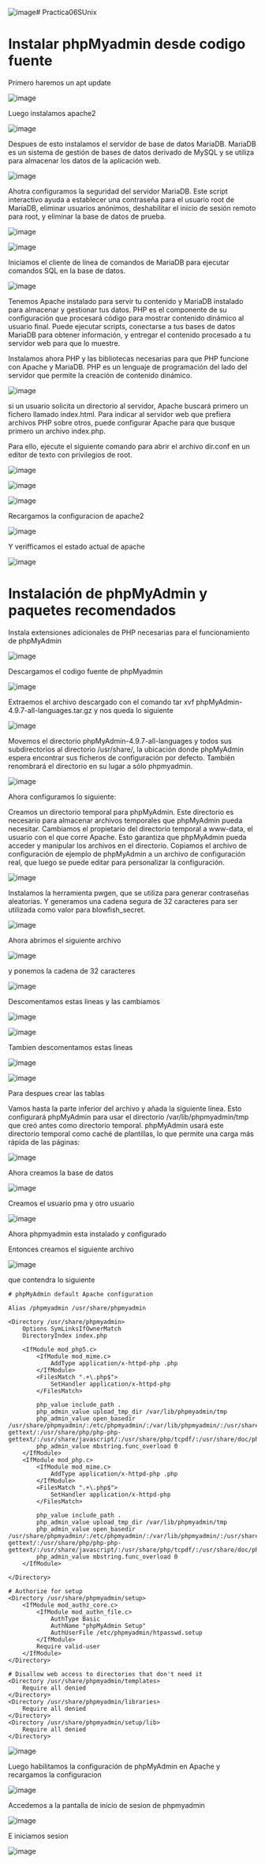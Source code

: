 ![image](https://github.com/user-attachments/assets/643a1751-0161-41c7-bae3-835e0ef0bbe0)# Practica06SUnix

# Instalar phpMyadmin desde codigo fuente

Primero haremos un apt update 

![image](https://github.com/user-attachments/assets/1249df67-bca9-4e34-89db-1957a9e23090)

Luego instalamos apache2

![image](https://github.com/user-attachments/assets/16718aee-165b-4a10-9677-1ec082fd75ad)

Despues de esto instalamos el servidor de base de datos MariaDB. MariaDB es un sistema de gestión de bases de datos derivado de MySQL y se utiliza para almacenar los datos de la aplicación web.

![image](https://github.com/user-attachments/assets/4bb81e4f-d9e7-4978-8d54-50db1f365335)

Ahotra configuramos la seguridad del servidor MariaDB. Este script interactivo ayuda a establecer una contraseña para el usuario root de MariaDB, eliminar usuarios anónimos, deshabilitar el inicio de sesión remoto para root, y eliminar la base de datos de prueba.

![image](https://github.com/user-attachments/assets/29cdd255-d5ac-4e46-9fea-976947bcab02)

![image](https://github.com/user-attachments/assets/65110f2c-d845-4e11-b145-2855dd288e42)


Iniciamos el cliente de línea de comandos de MariaDB para ejecutar comandos SQL en la base de datos.

![image](https://github.com/user-attachments/assets/baa05525-8b85-4724-b5cd-91901739e4d4)

Tenemos Apache instalado para servir tu contenido y MariaDB instalado para almacenar y gestionar tus datos. PHP es el componente de su configuración que procesará código para mostrar contenido dinámico al usuario final. Puede ejecutar scripts, conectarse a tus bases de datos MariaDB para obtener información, y entregar el contenido procesado a tu servidor web para que lo muestre.

Instalamos ahora  PHP y las bibliotecas necesarias para que PHP funcione con Apache y MariaDB. PHP es un lenguaje de programación del lado del servidor que permite la creación de contenido dinámico.

![image](https://github.com/user-attachments/assets/4737655d-bb72-4f3f-81dc-1bfced17b2d2)

si un usuario solicita un directorio al servidor, Apache buscará primero un fichero llamado index.html. Para indicar al servidor web que prefiera archivos PHP sobre otros, puede configurar Apache para que busque primero un archivo index.php.

Para ello, ejecute el siguiente comando para abrir el archivo dir.conf en un editor de texto con privilegios de root. 

![image](https://github.com/user-attachments/assets/e92d3a5c-9089-4d89-b15c-b1bd1d2dbe9f)


![image](https://github.com/user-attachments/assets/15976e58-99ce-48e4-a070-057c51a4cf46)

![image](https://github.com/user-attachments/assets/e8736462-bd81-41c2-9c61-2ab5c5979899)

Recargamos la configuracion de apache2 

![image](https://github.com/user-attachments/assets/ce995553-93aa-45c8-8aee-72e97e4eeef5)

Y verifficamos el estado actual de apache 

![image](https://github.com/user-attachments/assets/c5b87066-a387-4daa-b546-fede63a03e22)

# Instalación de phpMyAdmin y paquetes recomendados

Instala extensiones adicionales de PHP necesarias para el funcionamiento de phpMyAdmin

![image](https://github.com/user-attachments/assets/90a750b6-c040-4536-9300-ba50748b643f)

Descargamos el codigo fuente de phpMyadmin

![image](https://github.com/user-attachments/assets/303418dd-c9e5-43e9-b5b3-f503fea786a2)


Extraemos el archivo descargado con el comando tar xvf phpMyAdmin-4.9.7-all-languages.tar.gz y nos queda lo siguiente

![image](https://github.com/user-attachments/assets/edbd5cef-e95b-4413-8095-b890724f6a14)

Movemos el directorio phpMyAdmin-4.9.7-all-languages y todos sus subdirectorios al directorio /usr/share/, la ubicación donde phpMyAdmin espera encontrar sus ficheros de configuración por defecto. También renombrará el directorio en su lugar a sólo phpmyadmin.

![image](https://github.com/user-attachments/assets/b80f3ec0-4673-464e-8969-5e4287b25eb7)

Ahora configuramos lo siguiente:

Creamos un directorio temporal para phpMyAdmin. Este directorio es necesario para almacenar archivos temporales que phpMyAdmin pueda necesitar.
Cambiamos el propietario del directorio temporal a www-data, el usuario con el que corre Apache. Esto garantiza que phpMyAdmin pueda acceder y manipular los archivos en el directorio.
Copiamos el archivo de configuración de ejemplo de phpMyAdmin a un archivo de configuración real, que luego se puede editar para personalizar la configuración.

![image](https://github.com/user-attachments/assets/40f69e04-e5db-4371-85ae-24b11959db8a)

Instalamos la herramienta pwgen, que se utiliza para generar contraseñas aleatorias.
Y generamos una cadena segura de 32 caracteres para ser utilizada como valor para blowfish_secret.

![image](https://github.com/user-attachments/assets/19052d8a-3d1e-4815-aa35-62162b77fa58)

Ahora abrimos el siguiente archivo 

![image](https://github.com/user-attachments/assets/4e0b0ab5-faa3-43f1-899d-0a3549678b7c)

y ponemos la cadena de 32 caracteres 

![image](https://github.com/user-attachments/assets/397b96dd-c199-4310-ad43-bc5a864f0273)

Descomentamos estas lineas y las cambiamos

![image](https://github.com/user-attachments/assets/2a9ba902-fdfb-4235-9e9d-9f6e6cc9d6aa)

![image](https://github.com/user-attachments/assets/813844f5-6761-41dc-8f3f-bbb483a18879)


Tambien descomentamos estas lineas 

![image](https://github.com/user-attachments/assets/00a44d60-f92f-4511-b70b-3b403aec0f28)

![image](https://github.com/user-attachments/assets/3dbbf842-92cb-4724-af45-bed0c7240f1a)

Para despues crear las tablas

Vamos hasta la parte inferior del archivo y añada la siguiente línea. Esto configurará phpMyAdmin para usar el directorio /var/lib/phpmyadmin/tmp que creó antes como directorio temporal. phpMyAdmin usará este directorio temporal como caché de plantillas, lo que permite una carga más rápida de las páginas:

![image](https://github.com/user-attachments/assets/591a298f-87ed-473a-b286-897c32530868)

Ahora creamos la base de datos

![image](https://github.com/user-attachments/assets/5761ac00-44a6-485c-bc13-0d29a8b4d23d)

Creamos el usuario pma y otro usuario

![image](https://github.com/user-attachments/assets/cffb2948-8bc8-4677-8831-bc2226b544a9)


Ahora phpmyadmin esta instalado y configurado

Entonces creamos el siguiente archivo 

![image](https://github.com/user-attachments/assets/9aa48673-ebf4-4280-9edf-2f9f2bc79bcb)

que contendra lo siguiente

```
# phpMyAdmin default Apache configuration

Alias /phpmyadmin /usr/share/phpmyadmin

<Directory /usr/share/phpmyadmin>
    Options SymLinksIfOwnerMatch
    DirectoryIndex index.php

    <IfModule mod_php5.c>
        <IfModule mod_mime.c>
            AddType application/x-httpd-php .php
        </IfModule>
        <FilesMatch ".+\.php$">
            SetHandler application/x-httpd-php
        </FilesMatch>

        php_value include_path .
        php_admin_value upload_tmp_dir /var/lib/phpmyadmin/tmp
        php_admin_value open_basedir /usr/share/phpmyadmin/:/etc/phpmyadmin/:/var/lib/phpmyadmin/:/usr/share/php/php-gettext/:/usr/share/php/php-php-gettext/:/usr/share/javascript/:/usr/share/php/tcpdf/:/usr/share/doc/phpmyadmin/:/usr/share/php/phpseclib/
        php_admin_value mbstring.func_overload 0
    </IfModule>
    <IfModule mod_php.c>
        <IfModule mod_mime.c>
            AddType application/x-httpd-php .php
        </IfModule>
        <FilesMatch ".+\.php$">
            SetHandler application/x-httpd-php
        </FilesMatch>

        php_value include_path .
        php_admin_value upload_tmp_dir /var/lib/phpmyadmin/tmp
        php_admin_value open_basedir /usr/share/phpmyadmin/:/etc/phpmyadmin/:/var/lib/phpmyadmin/:/usr/share/php/php-gettext/:/usr/share/php/php-php-gettext/:/usr/share/javascript/:/usr/share/php/tcpdf/:/usr/share/doc/phpmyadmin/:/usr/share/php/phpseclib/
        php_admin_value mbstring.func_overload 0
    </IfModule>

</Directory>

# Authorize for setup
<Directory /usr/share/phpmyadmin/setup>
    <IfModule mod_authz_core.c>
        <IfModule mod_authn_file.c>
            AuthType Basic
            AuthName "phpMyAdmin Setup"
            AuthUserFile /etc/phpmyadmin/htpasswd.setup
        </IfModule>
        Require valid-user
    </IfModule>
</Directory>

# Disallow web access to directories that don't need it
<Directory /usr/share/phpmyadmin/templates>
    Require all denied
</Directory>
<Directory /usr/share/phpmyadmin/libraries>
    Require all denied
</Directory>
<Directory /usr/share/phpmyadmin/setup/lib>
    Require all denied
</Directory>
```

![image](https://github.com/user-attachments/assets/63f51b78-08f6-4095-ab08-758bd10b6be6)

Luego habilitamos la configuración de phpMyAdmin en Apache y recargamos la configuracion 

![image](https://github.com/user-attachments/assets/7bdf2d2c-a2f6-4d91-abb9-8a827ae36c77)

Accedemos a la pantalla de inicio de sesion de phpmyadmin

![image](https://github.com/user-attachments/assets/7bf236d4-cc4d-4197-9fbb-f97b0707f640)

E iniciamos sesion

![image](https://github.com/user-attachments/assets/1a14703b-eb84-40c0-a8e7-b4e94dbfe48e)









